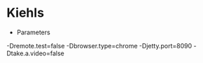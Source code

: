 # Kiehls

- Parameters

-Dremote.test=false
-Dbrowser.type=chrome
-Djetty.port=8090
-Dtake.a.video=false